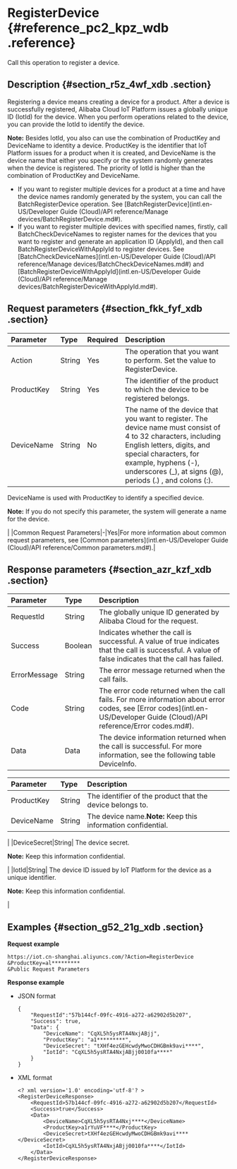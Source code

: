 # RegisterDevice {#reference_pc2_kpz_wdb .reference}

Call this operation to register a device.

## Description {#section_r5z_4wf_xdb .section}

Registering a device means creating a device for a product. After a device is successfully registered, Alibaba Cloud IoT Platform issues a globally unique ID \(IotId\) for the device. When you perform operations related to the device, you can provide the IotId to identify the device.

**Note:** Besides IotId, you also can use the combination of ProductKey and DeviceName to identity a device. ProductKey is the identifier that IoT Platform issues for a product when it is created, and DeviceName is the device name that either you specify or the system randomly generates when the device is registered. The priority of IotId is higher than the combination of ProductKey and DeviceName.

-   If you want to register multiple devices for a product at a time and have the device names randomly generated by the system, you can call the BatchRegisterDevice operation. See [BatchRegisterDevice](intl.en-US/Developer Guide (Cloud)/API reference/Manage devices/BatchRegisterDevice.md#).
-   If you want to register multiple devices with specified names, firstly, call BatchCheckDeviceNames to register names for the devices that you want to register and generate an application ID \(ApplyId\), and then call BatchRegisterDeviceWithApplyId to register devices. See [BatchCheckDeviceNames](intl.en-US/Developer Guide (Cloud)/API reference/Manage devices/BatchCheckDeviceNames.md#) and [BatchRegisterDeviceWithApplyId](intl.en-US/Developer Guide (Cloud)/API reference/Manage devices/BatchRegisterDeviceWithApplyId.md#).

## Request parameters {#section_fkk_fyf_xdb .section}

|Parameter|Type|Required|Description|
|:--------|:---|:-------|:----------|
|Action|String|Yes|The operation that you want to perform. Set the value to RegisterDevice.|
|ProductKey|String|Yes|The identifier of the product to which the device to be registered belongs.|
|DeviceName|String|No| The name of the device that you want to register. The device name must consist of 4 to 32 characters, including English letters, digits, and special characters, for example, hyphens \(-\), underscores \(\_\), at signs \(@\), periods \(.\) , and colons \(:\).

 DeviceName is used with ProductKey to identify a specified device.

 **Note:** If you do not specify this parameter, the system will generate a name for the device.

 |
|Common Request Parameters|-|Yes|For more information about common request parameters, see [Common parameters](intl.en-US/Developer Guide (Cloud)/API reference/Common parameters.md#).|

## Response parameters {#section_azr_kzf_xdb .section}

|Parameter|Type|Description|
|:--------|:---|:----------|
|RequestId|String|The globally unique ID generated by Alibaba Cloud for the request.|
|Success|Boolean|Indicates whether the call is successful. A value of true indicates that the call is successful. A value of false indicates that the call has failed.|
|ErrorMessage|String|The error message returned when the call fails.|
|Code|String|The error code returned when the call fails. For more information about error codes, see [Error codes](intl.en-US/Developer Guide (Cloud)/API reference/Error codes.md#).|
|Data|Data|The device information returned when the call is successful. For more information, see the following table DeviceInfo.|

|Parameter|Type|Description|
|:--------|:---|:----------|
|ProductKey|String|The identifier of the product that the device belongs to.|
|DeviceName|String|The device name.**Note:** Keep this information confidential.

|
|DeviceSecret|String| The device secret.

 **Note:** Keep this information confidential.

 |
|IotId|String| The device ID issued by IoT Platform for the device as a unique identifier.

 **Note:** Keep this information confidential.

 |

## Examples {#section_g52_21g_xdb .section}

**Request example**

```
https://iot.cn-shanghai.aliyuncs.com/?Action=RegisterDevice
&ProductKey=al*********
&Public Request Parameters
```

**Response example**

-   JSON format

    ```
    {
        "RequestId":"57b144cf-09fc-4916-a272-a62902d5b207",
        "Success": true,
        "Data": {
            "DeviceName": "CqXL5h5ysRTA4NxjABjj",
            "ProductKey": "a1*********",
            "DeviceSecret": "tXHf4ezGEHcwdyMwoCDHGBmk9avi****",
            "IotId": "CqXL5h5ysRTA4NxjABjj0010fa****"
        }
    }
    ```

-   XML format

    ```
    <? xml version='1.0' encoding='utf-8'? >
    <RegisterDeviceResponse>
        <RequestId>57b144cf-09fc-4916-a272-a62902d5b207</RequestId>
        <Success>true</Success>
        <Data>
            <DeviceName>CqXL5h5ysRTA4Nxj****</DeviceName>
            <ProductKey>a1rYuVF****</ProductKey>
            <DeviceSecret>tXHf4ezGEHcwdyMwoCDHGBmk9avi****</DeviceSecret>
            <IotId>CqXL5h5ysRTA4NxjABjj0010fa****</IotId>
        </Data>
    </RegisterDeviceResponse>
    ```



